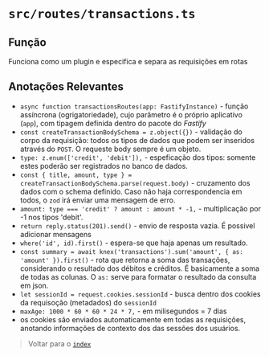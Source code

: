 # `src/routes/transactions.ts`

## Função

Funciona como um plugin e especifica e separa as requisições em rotas

## Anotações Relevantes

- `async function transactionsRoutes(app: FastifyInstance)` - função assíncrona (ogrigatoriedade), cujo parâmetro é o próprio aplicativo (`app`), com tipagem definida dentro do pacote do *Fastify*
- `const createTransactionBodySchema = z.object({})` - validação do corpo da requisição: todos os tipos de dados que podem ser inseridos através do `POST`. O requeste body sempre é um objeto.
- `type: z.enum(['credit', 'debit']),` - espeficação dos tipos: somente estes poderão ser registrados no banco de dados.
- `const { title, amount, type } = createTransactionBodySchema.parse(request.body)` - cruzamento dos dados com o schema definido. Caso não haja correspondencia em todos, o `zod` irá enviar uma mensagem de erro.
- `amount: type === 'credit' ? amount : amount * -1,` - multiplicação por -1 nos tipos 'debit'.
- `return reply.status(201).send()` - envio de resposta vazia. É possivel adicionar mensagens
- `where('id', id).first()` - espera-se que haja apenas um resultado.
- `const summary = await knex('transactions').sum('amount', { as: 'amount' }).first()` - rota que retorna a soma das transações, considerando o resultado dos débitos e créditos. É basicamente a soma de todas as colunas. O `as:` serve para formatar o resultado da consulta em json.
- `let sessionId = request.cookies.sessionId` - busca dentro dos cookies da requisoção (metadados) do `sessionId`
- `maxAge: 1000 * 60 * 60 * 24 * 7,` - em milisegundos = 7 dias
- os cookies são enviados automaticamente em todas as requisições, anotando informações de contexto dos das sessões dos usuários.

> Voltar para o [`index`](../../../index.md)

